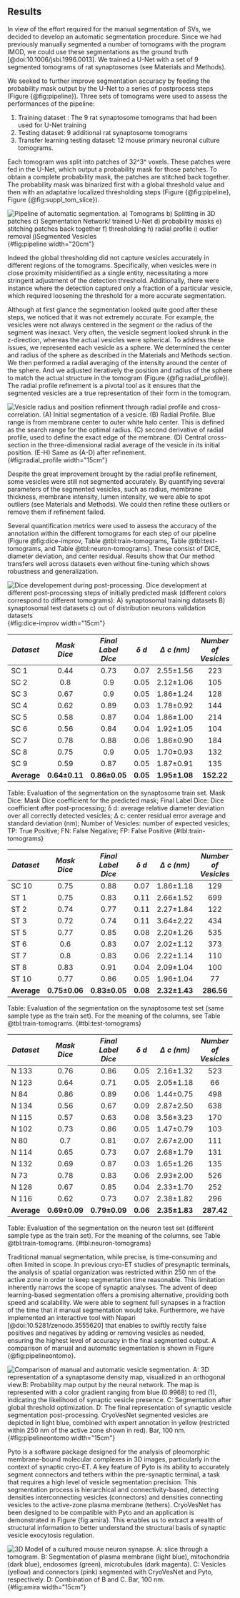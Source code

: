 ## Results

In view of the effort required for the manual segmentation of SVs, we decided to develop an automatic segmentation procedure.
Since we had previously manually segmented a number of tomograms with the program IMOD, we could use these segmentations as the ground truth [@doi:10.1006/jsbi.1996.0013].
We trained a U-Net with a set of 9 segmented tomograms of rat synaptosomes (see Materials and Methods).

We seeked to further improve segmentation accuracy by feeding the probability mask output by the U-Net to a series of postprocess steps (Figure {@fig:pipeline}).
Three sets of tomograms were used to assess the performances of the pipeline:

1) Training dataset : The 9 rat synaptosome tomograms that had been used for U-Net training
2) Testing dataset: 9 additional rat synaptosome tomograms
3) Transfer learning testing dataset: 12 mouse primary neuronal culture tomograms. 

Each tomogram was split into patches of 32^3^ voxels.
These patches were fed in the U-Net, which output a probability mask for those patches.
To obtain a complete probability mask, the patches are stitched back together.
The probability mask was binarized first with a global threshold value and then with an adaptative localized thresholding steps (Figure {@fig:pipeline}, Figure {@fig:suppl_tom_slice}).

![**Pipeline of automatic segmentation.** a) Tomograms b) Splitting in 3D patches c) Segmentation Network/ trained U-Net d) probability masks e) stitching patches back together f) thresholding h) radial profile i) outlier removal j)Segmented Vesicles](images/latest_pipline.png){#fig:pipeline width="20cm"}


Indeed the global thresholding did not capture vesicles accurately in different regions of the tomograms.
Specifically, when vesicles were in close proximity misidentified as a single entity, necessitating a more stringent adjustment of the detection threshold.
Additionally, there were instance where the detection captured only a fraction of a particular vesicle, which required loosening the threshold for a more accurate segmentation. 

Although at first glance the segmentation looked quite good after these steps, we noticed that it was not extremely accurate.
For example, the vesicles were not always centered in the segment or the radius of the segment was inexact.
Very often, the vesicle segment looked shrunk in the z-direction, whereas the actual vesicles were spherical.
To address these issues, we represented each vesicle as a sphere.
We determined the center and radius of the sphere as described in the Materials and Methods section.
We then performed a radial averaging of the intensity around the center of the sphere.
And we adjusted iteratively the position and radius of the sphere to match the actual structure in the tomogram (Figure {@fig:radial_profile}). The radial profile refinement is a pivotal tool as it ensures that the segmented vesicles are a true representation of their form in the tomogram.

![**Vesicle radius and position refinment through radial profile and cross-correlation**. (A) Initial segmentation of a vesicle. (B) Radial Profile. Blue range is from membrane center to outer white halo center. This is defined as the search range for the optimal radius. (C) second derivative of radial profile, used to define the exact edge of the membrane. (D) Central cross-section in the three-dimensional radial average of the vesicle in its initial position. (E-H) Same as (A-D) after refinement.](images/radial_avg_115-139.svg){#fig:radial_profile width="15cm"}

Despite the great improvement brought by the radial profile refinement, some vesicles were still not segmented accurately.
By quantifying several parameters of the segmented vesicles, such as radius, membrane thickness, membrane intensity, lumen intensity, we were able to spot outliers (see Materials and Methods).
We could then refine these outliers or remove them if refinement failed.

Several quantification metrics were used to assess the accuracy of the annotation within the different tomograms for each step of our pipeline (Figure @fig:dice-improv, Table @tbl:train-tomograms, Table @tbl:test-tomograms, and Table @tbl:neuron-tomograms}. These consist of DICE, diameter deviation, and center residual.
Results show that Our method transfers well across datasets even without fine-tuning which shows robustness and generalization.


![**Dice developement during post-processing**. Dice development at different post-processing steps of initially predicted mask (different colors correspond to different tomograms): A) synaptosomal training datasets B) synaptosomal test datasets c)  out of distribution neurons validation datasets](images/seaborn_all.svg){#fig:dice-improv width="15cm"}

| **_Dataset_** | **_Mask Dice_** | **_Final Label Dice_** | **_δ d_** | **_Δ c (nm)_** | **_Number of Vesicles_**  |  **_TP_**  |  **_FN_**  | **_FP_**  |
|---------------|:---------------:|:----------------------:| :-------: | :------------: |:-------------------------:|:----------:|:----------:|:---------:|
| SC 1          |      0.44       |          0.73          |   0.07    |   2.55±1.56    |            223            |    198     |     26     |    49     |
| SC 2          |       0.8       |          0.9           |   0.05    |   2.12±1.06    |            105            |    103     |     2      |     1     |
| SC 3          |      0.67       |          0.9           |   0.05    |   1.86±1.24    |            128            |    127     |     1      |     6     |
| SC 4          |      0.62       |          0.89          |   0.03    |   1.78±0.92    |            144            |    141     |     3      |     4     |
| SC 5          |      0.58       |          0.87          |   0.04    |   1.86±1.00    |            214            |    209     |     5      |    13     |
| SC 6          |      0.56       |          0.84          |   0.04    |   1.92±1.05    |            104            |    102     |     2      |    16     |
| SC 7          |      0.78       |          0.88          |   0.06    |   1.86±0.90    |            184            |    184     |     0      |    16     |
| SC 8          |      0.75       |          0.9           |   0.05    |   1.70±0.93    |            132            |    126     |     6      |     1     |
| SC 9          |      0.59       |          0.87          |   0.05    |   1.87±0.91    |            135            |    132     |     3      |    14     |
| **Average**   |  **0.64±0.11**  |     **0.86±0.05**      | **0.05**  | **1.95±1.08**  |        **152.22**         | **97.00%** | **3.00%**  | **7.30%** |
Table: Evaluation of the segmentation on the synaptosome train set. Mask Dice: Mask Dice coefficient for the predicted mask; Final Label Dice: Dice coefficient after post-processing; δ d: average relative diameter deviation over all correctly detected vesicles; Δ c: center residual error average and standard deviation (nm); Number of Vesicles: number of expected vesicles; TP: True Positive; FN: False Negative; FP: False Positive
{#tbl:train-tomograms}


| **_Dataset_** | **_Mask Dice_** | **_Final Label Dice_** | **_δ d_** | **_Δ c (nm)_** | **_Number of Vesicles_**  |  **_TP_**  | **_FN_**  | **_FP_**  |
|---------------|:---------------:|:----------------------:| :-------: | :------------: |:-------------------------:|:----------:|:---------:|:---------:|
| SC 10         |      0.75       |          0.88          |   0.07    |   1.86±1.18    |            129            |    123     |     6     |     5     |
| ST 1          |      0.75       |          0.83          |   0.11    |   2.66±1.52    |            699            |    687     |    12     |    33     |
| ST 2          |      0.74       |          0.77          |   0.11    |   2.27±1.84    |            122            |    117     |     5     |     2     |
| ST 3          |      0.72       |          0.74          |   0.11    |   3.64±2.22    |            434            |    397     |    37     |    57     |
| ST 5          |      0.77       |          0.85          |   0.08    |   2.20±1.26    |            535            |    526     |     9     |    25     |
| ST 6          |       0.6       |          0.83          |   0.07    |   2.02±1.12    |            373            |    353     |    20     |    42     |
| ST 7          |       0.8       |          0.83          |   0.06    |   2.22±1.14    |            110            |    107     |     3     |     9     |
| ST 8          |      0.83       |          0.91          |   0.04    |   2.09±1.04    |            100            |     99     |     1     |     2     |
| ST 10         |      0.77       |          0.86          |   0.05    |   1.96±1.04    |            77             |     74     |     3     |     6     |
| **Average**   |  **0.75±0.06**  |     **0.83±0.05**      | **0.08**  | **2.32±1.43**  |        **286.56**         | **96.30%** | **3.70%** | **6.10%** |
Table: Evaluation of the segmentation on the synaptosome test set (same sample type as the train set). For the meaning of the columns, see Table @tbl:train-tomograms.
{#tbl:test-tomograms}

| **_Dataset_** | **_Mask Dice_** | **_Final Label Dice_** | **_δ d_** | **_Δ c (nm)_** | **_Number of Vesicles_**  |  **_TP_**  |  **_FN_**  | **_FP_**  |
|---------------|:---------------:|:----------------------:| :-------: | :------------: |:-------------------------:|:----------:|:----------:|:---------:|
| N 133         |      0.76       |          0.86          |   0.05    |   2.16±1.32    |            523            |    467     |     56     |     8     |
| N 123         |      0.64       |          0.71          |   0.05    |   2.05±1.18    |            66             |     58     |     8      |     2     |
| N 84          |      0.86       |          0.89          |   0.06    |   1.44±0.75    |            498            |    484     |     14     |     1     |
| N 134         |      0.56       |          0.67          |   0.09    |   2.87±2.50    |            638            |    384     |    254     |    63     |
| N 115         |      0.57       |          0.63          |   0.08    |   3.56±3.23    |            170            |    123     |     47     |    32     |
| N 102         |      0.73       |          0.86          |   0.05    |   1.47±0.79    |            103            |     86     |     17     |     1     |
| N 80          |       0.7       |          0.81          |   0.07    |   2.67±2.00    |            111            |    102     |     9      |     3     |
| N 114         |      0.65       |          0.73          |   0.07    |   2.68±1.79    |            131            |     93     |     38     |     9     |
| N 132         |      0.69       |          0.87          |   0.03    |   1.65±1.26    |            135            |    129     |     6      |    32     |
| N 73          |      0.78       |          0.83          |   0.06    |   2.93±2.00    |            526            |    483     |     43     |     2     |
| N 128         |      0.67       |          0.85          |   0.04    |   2.33±1.70    |            252            |    232     |     20     |    19     |
| N 116         |      0.62       |          0.73          |   0.07    |   2.38±1.82    |            296            |    207     |     89     |    35     |
| **Average**   |  **0.69±0.09**  |     **0.79±0.09**      | **0.06**  | **2.35±1.83**  |        **287.42**         | **83.60%** | **16.40%** | **7.90%** |
Table: Evaluation of the segmentation on the neuron test set (different sample type as the train set). For the meaning of the columns, see Table @tbl:train-tomograms.
{#tbl:neuron-tomograms}

Traditional manual segmentation, while precise, is time-consuming and often limited in scope. 
In previous cryo-ET studies of presynaptic terminals, the analysis of spatial organization was restricted within 250 nm of the active zone in order to keep segmentation time reasonable.
This limitation inherently narrows the scope of synaptic analyses.
The advent of deep learning-based segmentation offers a promising alternative, providing both speed and scalability.
We were able to segment full synapses in a fraction of the time that it manual segmentation would take.
Furthermore, we have implemented an interactive tool with Napari [@doi:10.5281/zenodo.3555620]  that enables to swiftly rectify false positives and negatives by adding or removing vesicles as needed, ensuring the highest level of accuracy in the final segmented output.
A comparison of manual and automatic segmentation is shown in Figure {@fig:pipelineontomo}.

![**Comparison of manual and automatic vesicle segmentation**. A: 3D  representation of a synaptasome density map, visualized in an orthogonal view.B:  Probability map output by the neural network. The map is represented with a color gradient ranging from blue (0.9968) to red (1), indicating the likelihood of synaptic vesicle presence. C: Segmentation after global threshold optimization. D: The final representation of synaptic vesicle segmentation post-processing. CryoVesNet segmented vesicles are depicted in light blue, combined with expert annotation in yellow (restricted within 250 nm of the active zone shown in red). Bar, 100 nm.](images/synaptasome-new.png){#fig:pipelineontomo width="15cm"}

Pyto is a software package designed for the analysis of pleomorphic membrane-bound molecular complexes in 3D images, particularly in the context of synaptic cryo-ET. 
A key feature of Pyto is its ability to accurately segment connectors and tethers within the pre-synaptic terminal, a task that requires a high level of vesicle segmentation precision. 
This segmentation process is hierarchical and connectivity-based, detecting densities interconnecting vesicles (connectors) and densities connecting vesicles to the active-zone plasma membrane (tethers).
CryoVesNet has been designed to be compatible with Pyto and an application is demonstrated in Figure {fig:amira}.
This enables us to extract a wealth of structural information to better understand the structural basis of synaptic vesicle exocytosis regulation.

![**3D Model of a cultured mouse neuron synapse**. A: slice through a tomogram. B: Segmentation of plasma membrane (light blue), mitochondria (dark blue), endosomes (green), microtubules (dark magenta). C: Vesicles (yellow) and connectors (pink) segmented with CryoVesNet and Pyto, respectively. D: Combination of B and C. Bar, 100 nm.](images/amira_all.png){#fig:amira width="15cm"}
